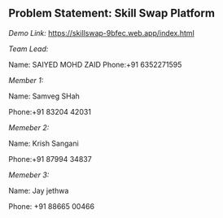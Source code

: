 ## Problem Statement: Skill Swap Platform 
*Demo Link:* https://skillswap-9bfec.web.app/index.html

*Team Lead:*

Name: SAIYED MOHD ZAID
Phone:+91 6352271595

*Member 1:*

Name: Samveg SHah

Phone:+91 83204 42031

*Memeber 2:*

Name: Krish Sangani

Phone:+91 87994 34837

*Memeber 3:*

Name: Jay jethwa

Phone: +91 88665 00466
